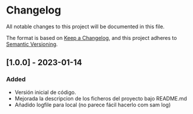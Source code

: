 # Changelog
All notable changes to this project will be documented in this file.

The format is based on [Keep a Changelog](https://keepachangelog.com/en/1.0.0/),
and this project adheres to [Semantic Versioning](https://semver.org/spec/v2.0.0.html).

## [1.0.0] - 2023-01-14
### Added
- Versión inicial de código.
- Mejorada la descripcion de los ficheros del proyecto bajo README.md
- Añadido logfile para local (no parece fácil hacerlo com sam log)

